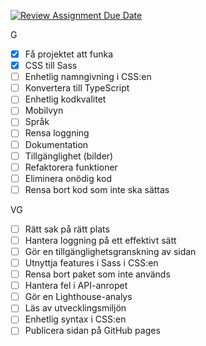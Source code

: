 [![Review Assignment Due Date](https://classroom.github.com/assets/deadline-readme-button-22041afd0340ce965d47ae6ef1cefeee28c7c493a6346c4f15d667ab976d596c.svg)](https://classroom.github.com/a/Bzh4RYwL)

G
- [x] Få projektet att funka
- [x] CSS till Sass
- [ ] Enhetlig namngivning i CSS:en
- [ ] Konvertera till TypeScript
- [ ] Enhetlig kodkvalitet
- [ ] Mobilvyn
- [ ] Språk
- [ ] Rensa loggning
- [ ] Dokumentation
- [ ] Tillgänglighet (bilder)
- [ ] Refaktorera funktioner
- [ ] Eliminera onödig kod
- [ ] Rensa bort kod som inte ska sättas
  
VG
- [ ] Rätt sak på rätt plats
- [ ] Hantera loggning på ett effektivt sätt
- [ ] Gör en tillgänglighetsgranskning av sidan
- [ ] Utnyttja features i Sass i CSS:en
- [ ] Rensa bort paket som inte används
- [ ] Hantera fel i API-anropet
- [ ] Gör en Lighthouse-analys
- [ ] Läs av utvecklingsmiljön
- [ ] Enhetlig syntax i CSS:en
- [ ] Publicera sidan på GitHub pages